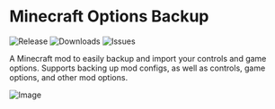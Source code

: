 # Minecraft Options Backup

![Release](https://img.shields.io/github/v/release/milan338/MinecraftOptionsBackup?include_prereleases&style=flat-square) ![Downloads](https://img.shields.io/github/downloads/milan338/MinecraftOptionsBackup/total?style=flat-square) ![Issues](https://img.shields.io/github/issues/milan338/MinecraftOptionsBackup?style=flat-square)

A Minecraft mod to easily backup and import your controls and game options.
Supports backing up mod configs, as well as controls, game options, and other mod options.

![Image](https://i.postimg.cc/FzYxtNqT/screenshot.png)
